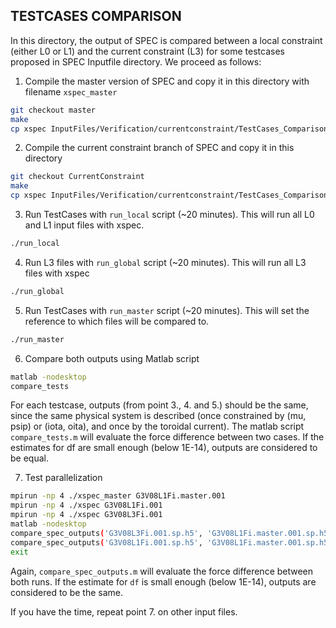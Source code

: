 
TESTCASES COMPARISON
--------------------

In this directory, the output of SPEC is compared between a local constraint (either L0 or L1) and the current constraint (L3) for some testcases proposed in SPEC Inputfile directory. We proceed as follows:

1. Compile the master version of SPEC and copy it in this directory with filename `xspec_master`
 ```bash
 git checkout master
 make
 cp xspec InputFiles/Verification/currentconstraint/TestCases_Comparison/xspec_master
 ```

2. Compile the current constraint branch of SPEC and copy it in this directory
 ```bash
 git checkout CurrentConstraint
 make
 cp xspec InputFiles/Verification/currentconstraint/TestCases_Comparison/xspec
 ```

3. Run TestCases with `run_local` script (~20 minutes). This will run all L0 and L1 input files with xspec.
 ```bash
 ./run_local
 ```

4. Run L3 files with `run_global` script (~20 minutes). This will run all L3 files with xspec
 ```bash
 ./run_global
 ```

5. Run TestCases with `run_master` script (~20 minutes). This will set the reference to which files will be compared to.
 ```bash
 ./run_master
 ```

6. Compare both outputs using Matlab script
 ```bash
 matlab -nodesktop
 compare_tests
 ```

For each testcase, outputs (from point 3., 4. and 5.) should be the same, since the same physical system is described
(once constrained by (mu, psip) or (iota, oita), and once by the toroidal current).
The matlab script `compare_tests.m` will evaluate the force difference between two cases.
If the estimates for df are small enough (below 1E-14), outputs are considered to be equal.

7. Test parallelization
 ```bash
 mpirun -np 4 ./xspec_master G3V08L1Fi.master.001
 mpirun -np 4 ./xspec G3V08L1Fi.001
 mpirun -np 4 ./xspec G3V08L3Fi.001
 matlab -nodesktop
 compare_spec_outputs('G3V08L3Fi.001.sp.h5', 'G3V08L1Fi.master.001.sp.h5')
 compare_spec_outputs('G3V08L1Fi.001.sp.h5', 'G3V08L1Fi.master.001.sp.h5')
 exit
 ```

Again, `compare_spec_outputs.m` will evaluate the force difference between both runs.
If the estimate for `df` is small enough (below 1E-14), outputs are considered to be the same.

If you have the time, repeat point 7. on other input files.

